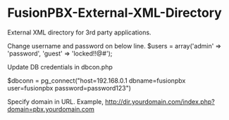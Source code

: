 # FusionPBX-External-XML-Directory
External XML directory for 3rd party applications.


Change username and password on below line.
$users = array('admin' => 'password', 'guest' => 'locked!!@#');

Update DB credentials in dbcon.php

$dbconn = pg_connect("host=192.168.0.1 dbname=fusionpbx user=fusionpbx password=password123")

Specify domain in URL. Example, http://dir.yourdomain.com/index.php?domain=pbx.yourdomain.com
